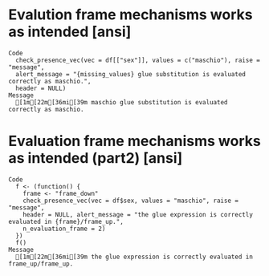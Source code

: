 # Evalution frame mechanisms works as intended [ansi]

    Code
      check_presence_vec(vec = df[["sex"]], values = c("maschio"), raise = "message",
      alert_message = "{missing_values} glue substitution is evaluated correctly as maschio.",
      header = NULL)
    Message
      [1m[22m[36mi[39m maschio glue substitution is evaluated correctly as maschio.

# Evaluation frame mechanisms works as intended (part2) [ansi]

    Code
      f <- (function() {
        frame <- "frame_down"
        check_presence_vec(vec = df$sex, values = "maschio", raise = "message",
        header = NULL, alert_message = "the glue expression is correctly evaluated in {frame}/frame_up.",
        n_evaluation_frame = 2)
      })
      f()
    Message
      [1m[22m[36mi[39m the glue expression is correctly evaluated in frame_up/frame_up.


